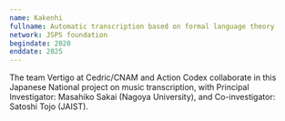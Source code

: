 ```yaml
---
name: Kakenhi
fullname: Automatic transcription based on formal language theory
network: JSPS foundation
begindate: 2020 
enddate: 2025
---
```


The team Vertigo at Cedric/CNAM and Action Codex collaborate in this Japanese National project on music transcription, with Principal Investigator: Masahiko Sakai (Nagoya University), and Co-investigator: Satoshi Tojo (JAIST).

